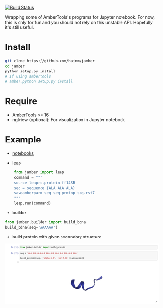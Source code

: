 [![Build Status](https://travis-ci.org/hainm/jamber.svg?branch=master)](https://travis-ci.org/hainm/jamber)

Wrapping some of AmberTools's programs for Jupyter notebook. For now, this is only for fun and you should not rely on this unstable API. Hopefully it's still useful.

# Install
```bash
git clone https://github.com/hainm/jamber
cd jamber
python setup.py install
# If using ambertools
# amber.python setup.py install
```
# Require
- AmberTools >= 16
- nglview (optional): For visualization in Jupyter notebook

# Example
- [notebooks](./examples)

- leap
```python
    from jamber import leap
    command = """
    source leaprc.protein.ff14SB
    seq = sequence {ALA ALA ALA}
    saveamberparm seq seq.prmtop seq.rst7
    """
    leap.run(command)
```

- builder
```python
from jamber.builder import build_bdna
build_bdna(seq='AAAAAA')
```

- build protein with given secondary structure

![](examples/images/builder_ala10.png)
